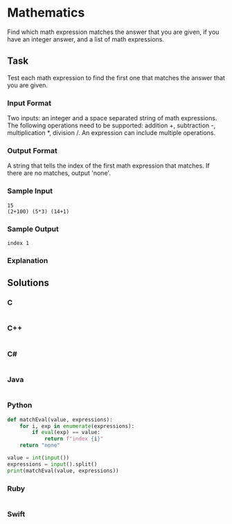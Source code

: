 # Mathematics
Find which math expression matches the answer that you are given, if you have an integer answer, and a list of math expressions.
## Task
Test each math expression to find the first one that matches the answer that you are given.
### Input Format
Two inputs: an integer and a space separated string of math expressions. The following operations need to be supported: addition +, subtraction -, multiplication *, division /. An expression can include multiple operations.
### Output Format
A string that tells the index of the first math expression that matches. If there are no matches, output 'none'.
### Sample Input
```
15
(2+100) (5*3) (14+1)
```
### Sample Output
```
index 1
```
### Explanation

## Solutions
### C
```c
```
### C++
```cpp
```
### C#
```cs
```
### Java
```java
```
### Python
```python
def matchEval(value, expressions):
    for i, exp in enumerate(expressions):
        if eval(exp) == value:
            return f"index {i}"
    return "none"

value = int(input())
expressions = input().split()
print(matchEval(value, expressions))
```
### Ruby
```ruby
```
### Swift
```swift
```